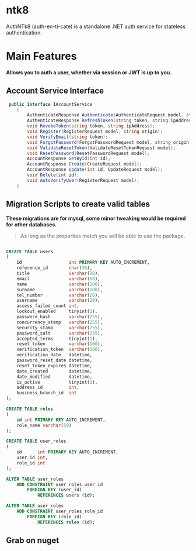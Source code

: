 # ntk8
AuthNTk8 (auth-en-ti-cate) is a standalone .NET auth service for stateless authentication.

# Main Features
**Allows you to auth a user, whether via session or JWT is up to you.**

## Account Service Interface
```csharp
 public interface IAccountService
    {
        AuthenticateResponse Authenticate(AuthenticateRequest model, string ipAddress);
        AuthenticateResponse RefreshToken(string token, string ipAddress);
        void RevokeToken(string token, string ipAddress);
        void Register(RegisterRequest model, string origin);
        void VerifyEmail(string token);
        void ForgotPassword(ForgotPasswordRequest model, string origin);
        void ValidateResetToken(ValidateResetTokenRequest model);
        void ResetPassword(ResetPasswordRequest model);
        AccountResponse GetById(int id);
        AccountResponse Create(CreateRequest model);
        AccountResponse Update(int id, UpdateRequest model);
        void Delete(int id);
        void AutoVerifyUser(RegisterRequest model);
    }
```


## Migration Scripts to create valid tables
**These migrations are for mysql, some minor tweaking would be required for other databases.**
> As long as the properties match you will be able to use the package.
```sql

CREATE TABLE users
(
    id                  int PRIMARY KEY AUTO_INCREMENT,
    reference_id        char(36),
    title               varchar(20),
    email               varchar(60),
    name                varchar(100),
    surname             varchar(100),
    tel_number          varchar(20),
    username            varchar(20),
    access_failed_count int,
    lockout_enabled     tinyint(1),
    password_hash       varchar(255),
    concurrency_stamp   varchar(255),
    security_stamp      varchar(255),
    password_salt       varchar(255),
    accepted_terms      tinyint(1),
    reset_token         varchar(100),
    verification_token  varchar(100),
    verification_date   datetime,
    password_reset_date datetime,
    reset_token_expires datetime,
    date_created        datetime,
    date_modified       datetime,
    is_active           tinyint(1),
    address_id          int,
    business_branch_id  int
);
```


```sql
CREATE TABLE roles
(
    id int PRIMARY KEY AUTO_INCREMENT,
    role_name varchar(50)
);
```

```sql
CREATE TABLE user_roles
(
    id      int PRIMARY KEY AUTO_INCREMENT,
    user_id int,
    role_id int
);
```

```sql
ALTER TABLE user_roles
    ADD CONSTRAINT user_roles_user_id
        FOREIGN KEY (user_id)
            REFERENCES users (id);

ALTER TABLE user_roles
    ADD CONSTRAINT user_roles_role_id
        FOREIGN KEY (role_id)
            REFERENCES roles (id);
```


## Grab on nuget
